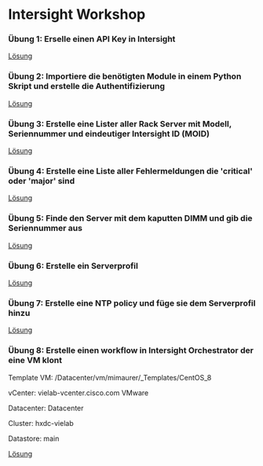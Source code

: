 # Intersight Workshop


### Übung 1: Erselle einen API Key in Intersight
[Lösung](./1.md)

### Übung 2: Importiere die benötigten Module in einem Python Skript und erstelle die Authentifizierung
[Lösung](./2.md)

### Übung 3: Erstelle eine Lister aller Rack Server mit Modell, Seriennummer und eindeutiger Intersight ID (MOID)
[Lösung](./3.md)

### Übung 4: Erstelle eine Liste aller Fehlermeldungen die 'critical' oder 'major' sind
[Lösung](./4.md)

### Übung 5: Finde den Server mit dem kaputten DIMM und gib die Seriennummer aus
[Lösung](./5.md)

### Übung 6: Erstelle ein Serverprofil
[Lösung](./6.md)

### Übung 7: Erstelle eine NTP policy und füge sie dem Serverprofil hinzu
[Lösung](./7.md)

### Übung 8: Erstelle einen workflow in Intersight Orchestrator der eine VM klont
Template VM: /Datacenter/vm/mimaurer/_Templates/CentOS_8

vCenter: vielab-vcenter.cisco.com VMware

Datacenter: Datacenter

Cluster: hxdc-vielab

Datastore: main

[Lösung](./8.md)
